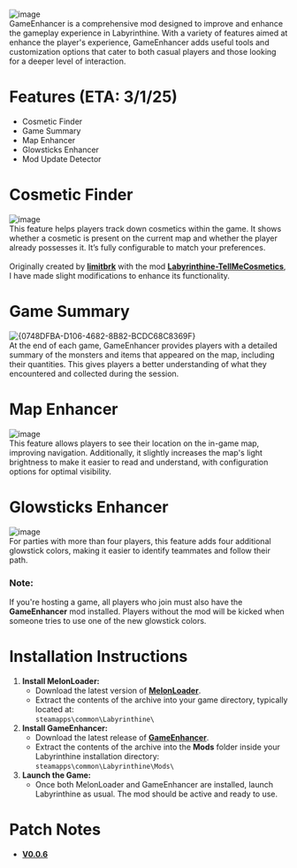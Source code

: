 # 
![image](https://github.com/user-attachments/assets/1a1bcd22-77db-49d3-98e7-69d44a1980b0)<br>
GameEnhancer is a comprehensive mod designed to improve and enhance the gameplay experience in Labyrinthine. With a variety of features aimed at enhance the player's experience, GameEnhancer adds useful tools and customization options that cater to both casual players and those looking for a deeper level of interaction.

# Features (ETA: 3/1/25)
- Cosmetic Finder
- Game Summary
- Map Enhancer
- Glowsticks Enhancer
- Mod Update Detector

# Cosmetic Finder
![image](https://github.com/user-attachments/assets/5cd556c6-c68a-4733-86e0-2daa7e97dcf6)<br>
This feature helps players track down cosmetics within the game. It shows whether a cosmetic is present on the current map and whether the player already possesses it. It’s fully configurable to match your preferences.
<br><br>Originally created by [**limitbrk**](https://github.com/limitbrk) with the mod [**Labyrinthine-TellMeCosmetics**](https://github.com/limitbrk/Labyrinthine-TellMeCosmetics), I have made slight modifications to enhance its functionality.

# Game Summary
![{0748DFBA-D106-4682-8B82-BCDC68C8369F}](https://github.com/user-attachments/assets/06ff7890-f1b1-4564-90e3-771d32d77143)<br>
At the end of each game, GameEnhancer provides players with a detailed summary of the monsters and items that appeared on the map, including their quantities. This gives players a better understanding of what they encountered and collected during the session.

# Map Enhancer
![image](https://github.com/user-attachments/assets/49bf7c1f-7298-4443-af2a-adb0753affc5)<br>
This feature allows players to see their location on the in-game map, improving navigation. Additionally, it slightly increases the map's light brightness to make it easier to read and understand, with configuration options for optimal visibility.

# Glowsticks Enhancer
![image](https://github.com/user-attachments/assets/5006ce59-e2c4-498d-a4ed-2b8b75a5b02b)<br>
For parties with more than four players, this feature adds four additional glowstick colors, making it easier to identify teammates and follow their path.<br>
### Note:
If you're hosting a game, all players who join must also have the **GameEnhancer** mod installed. Players without the mod will be kicked when someone tries to use one of the new glowstick colors.

# Installation Instructions
1. **Install MelonLoader:**
   - Download the latest version of [**MelonLoader**](https://github.com/LavaGang/MelonLoader/releases/latest/download/MelonLoader.x64.zip).
   - Extract the contents of the archive into your game directory, typically located at:  
     `steamapps\common\Labyrinthine\`
2. **Install GameEnhancer:**
   - Download the latest release of [**GameEnhancer**](https://github.com/JotechAH/GameEnhancer/releases/latest).
   - Extract the contents of the archive into the **Mods** folder inside your Labyrinthine installation directory:  
     `steamapps\common\Labyrinthine\Mods\`
3. **Launch the Game:**
   - Once both MelonLoader and GameEnhancer are installed, launch Labyrinthine as usual. The mod should be active and ready to use.


# Patch Notes
- [**V0.0.6**](https://github.com/JotechAH/GameEnhancer/releases/tag/v0.0.6)
